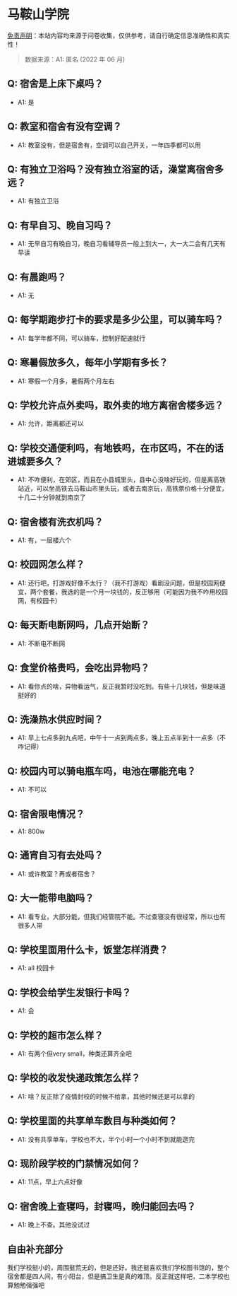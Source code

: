# 马鞍山学院

[免责声明](https://colleges.chat/#_3)：本站内容均来源于问卷收集，仅供参考，请自行确定信息准确性和真实性！

> 数据来源：A1: 匿名 (2022 年 06 月)

## Q: 宿舍是上床下桌吗？

- A1: 是

## Q: 教室和宿舍有没有空调？

- A1: 教室没有，但是宿舍有，空调可以自己开关，一年四季都可以用

## Q: 有独立卫浴吗？没有独立浴室的话，澡堂离宿舍多远？

- A1: 有独立卫浴

## Q: 有早自习、晚自习吗？

- A1: 无早自习有晚自习，晚自习看辅导员一般上到大一，大一大二会有几天有早读

## Q: 有晨跑吗？

- A1: 无

## Q: 每学期跑步打卡的要求是多少公里，可以骑车吗？

- A1: 每学年都不同，可以骑车，控制好配速就行

## Q: 寒暑假放多久，每年小学期有多长？

- A1: 寒假一个月多，暑假两个月左右

## Q: 学校允许点外卖吗，取外卖的地方离宿舍楼多远？

- A1: 允许，距离都还可以

## Q: 学校交通便利吗，有地铁吗，在市区吗，不在的话进城要多久？

- A1: 不咋便利，在郊区，而且在小县城里头，县中心没啥好玩的，但是离高铁站近，可以坐高铁去马鞍山市里头玩，或者去南京玩，高铁票价格十分便宜，十几二十分钟就到南京了

## Q: 宿舍楼有洗衣机吗？

- A1: 有，一层楼六个

## Q: 校园网怎么样？

- A1: 还行吧，打游戏好像不太行？（我不打游戏）看剧没问题，但是校园网便宜，两个套餐，我选的是一个月一块钱的，反正够用（可能因为我不咋用校园网，有校园卡）

## Q: 每天断电断网吗，几点开始断？

- A1: 不断电不断网

## Q: 食堂价格贵吗，会吃出异物吗？

- A1: 看你点的啥，异物看运气，反正我暂时没吃到。有些十几块钱，但是味道挺好的

## Q: 洗澡热水供应时间？

- A1: 早上七点多到九点吧，中午十一点到两点多，晚上五点半到十一点多（不咋记得）

## Q: 校园内可以骑电瓶车吗，电池在哪能充电？

- A1: 不可以

## Q: 宿舍限电情况？

- A1: 800w

## Q: 通宵自习有去处吗？

- A1: 或许教室？再或者宿舍？

## Q: 大一能带电脑吗？

- A1: 看专业，大部分能，但我们经管院不能。不过查寝没有很经常，所以也有很多人带

## Q: 学校里面用什么卡，饭堂怎样消费？

- A1: all 校园卡

## Q: 学校会给学生发银行卡吗？

- A1: 会

## Q: 学校的超市怎么样？

- A1: 有两个但very small，种类还算齐全吧

## Q: 学校的收发快递政策怎么样？

- A1: 啥？反正除了疫情封校的时候不给拿，其他时候还是可以拿的

## Q: 学校里面的共享单车数目与种类如何？

- A1: 没有共享单车，学校也不大，半个小时一个小时不到就能逛完

## Q: 现阶段学校的门禁情况如何？

- A1: 11点，早上六点好像

## Q: 宿舍晚上查寝吗，封寝吗，晚归能回去吗？

- A1: 晚上不查。其他没试过

## 自由补充部分

我们学校挺小的，周围挺荒无的，但是还好。我还挺喜欢我们学校图书馆的，整个宿舍都是四人间，有小阳台，但是搞卫生是真的难顶。反正就这样吧，二本学校也算勉勉强强吧